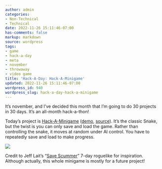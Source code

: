 ```yaml
---
author: admin
categories:
- Non-Technical
- Technical
date: 2022-11-26 15:11:46-07:00
has-comments: false
markup: markdown
source: wordpress
tags:
- game
- hack-a-day
- meta
- november
- throwaway
- video game
title: 'Hack-A-Day: Hack-A-Minigame'
updated: 2022-11-26 15:11:46-07:00
wordpress_id: 940
wordpress_slug: hack-a-day-hack-a-minigame
---
```

It’s november, and I’ve decided this month that I’m going to do 30 projects in 30 days. It’s an all-month hack-a-thon!

Today’s project is [Hack-A-Minigame](https://tilde.za3k.com/hackaday/mini/) ([demo](https://tilde.za3k.com/hackaday/mini/), [source](https://github.com/za3k/day26_mini)). It’s the classic Snake, but the twist is you can only save and load the game. Rather than controlling the snake, it moves at random under AI control. You have to repeatedly save and load to make progress.

[![](https://blog.za3k.com/wp-content/uploads/2022/11/screenshot-23.png)](https://tilde.za3k.com/hackaday/mini/)

Credit to Jeff Lait’s “[Save Scummer](http://www.zincland.com/7drl/savescummer/)” 7-day roguelike for inspiration. Although actually, this whole minigame is mostly for a future project!
